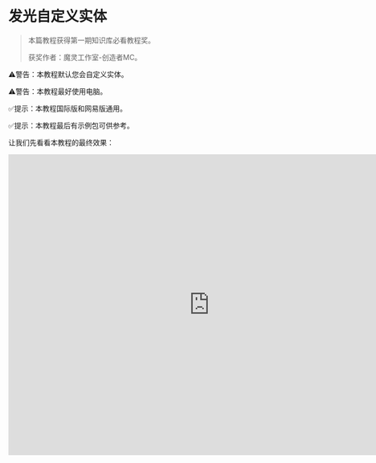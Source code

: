 # 发光自定义实体

> 本篇教程获得第一期知识库必看教程奖。
>
> 获奖作者：魔灵工作室-创造者MC。

⚠️警告：本教程默认您会自定义实体。

⚠️警告：本教程最好使用电脑。

✅提示：本教程国际版和网易版通用。

✅提示：本教程最后有示例包可供参考。



让我们先看看本教程的最终效果：

<iframe frameborder="0" height="600" width="800" allowfullscreen="allowfullscreen" src="http://cc.163.com/v/core/externplayer/63e36ff129279d2f4acfc025/"/>



本教程Addon层次结构：

```yaml
- TMSLightDemoRP
  - animations
  - entity
  - models
    - entity（在models文件夹内）
  - render_controllers
  - textures
- TMSLightDemoBP
  - entities
```

请先按照上面的文件夹层次结构创建好你的Addon。



首先，我们打开Blockbench（本教程使用4.4.1版本）新建一个基岩版模型。

![img](./images/1_0.png)



我们随便造个模型。

![img](./images/1_1.png)



生成一下贴图。

![img](./images/1_2.png)



现在是这个样子。

![img](./images/1_3.png)



按`ctrl+s`，把模型和贴图保存到指定的文件夹里。

![img](./images/1_4.png)



接下来是重头戏，我们要让贴图动起来。这里我使用AE做动态贴图，大家也可以用其他软件，只要最后你得到一张张的逐帧图片就可以。

![img](./images/1_5.png)



注意：本教程不教AE如何使用，这不是这个教程的重点，请自行学习，或用你熟悉的工具软件代替。

用你的贴图新建一个合成，注意帧速率和持续时间的设置，一般1秒就够了。我们选择25帧每秒，也就是说最后会得到25张图片。

![img](./images/1_6.png)



给纹理图片加个效果。简单起见，我这里使用“色相/饱和度”效果，做一个动态颜色变化。

![img](./images/1_7.png)



设置一下关键帧。

![img](./images/1_8.png)



现在播放预览一下，效果应该是这样的。

![img](./images/1_9.gif)



接下来进行输出（添加到渲染队列），一定要注意红框中的设置，我们最后得到的是png序列图片。

![img](./images/1_10.png)



选择输出位置。

![img](./images/1_11.png)



最后点击渲染按钮，得到这些图片。

![img](./images/1_12.png)



这时你可能会产生一个疑问，这么多图片，难道我们每一张都要手动处理吗？太麻烦了吧。

别急，继续看。



打开Photoshop。

![img](./images/1_13.png)



打开我们在AE渲染得到的第一张纹理图片。

![img](./images/1_14.png)



接下来是一个批量处理图片的技巧，我们利用Photoshop自带的“动作”功能，即可批量处理图片，非常方便！

打开“动作”面板（找不到的可以在软件顶部菜单栏中的“窗口”中找到）点击红框内的按钮，新建一个动作（你也可以点击旁边的文件夹按钮，新建一个组，再在里面新建一个动作），然后会弹出一个对话框。

![img](./images/1_15.png)



点击弹出对话框右边的“记录”按钮后，会看到这里的圆点按钮变红并呈现按下去的样子。此时，您在ps内的操作，都会被自动记录，接下来不要有任何多余的操作哦！

![img](./images/1_16.png)



然后开始处理图片，让指定区域发光。（这里处理成发光的方法有很多，我这里只写了其中一种方法）。

切换到“通道”面板，点击红框内的加号按钮，新建一个alpha通道。

![img](./images/1_17.png)



默认alpha通道是全黑的，按一下ctrl+i键，让alpha通道全白，如下图所示。

![img](./images/1_18.png)



然后，我想要的效果是，只让模型的东西南北四个面发光，顶面和底面不发光，我们借助Blockbench看一下纹理的哪些部分是东西南北面。

![img](./images/1_19.png)



然后回到ps里，选择RGB通道，用矩形选框工具选中东西南北四个面，得到选区。

![img](./images/1_20.png)



再点击alpha通道，向选区内填充黑色（黑色区域即为完全发光区域，若填充不同程度的灰色，还能有不同程度的发光效果）。

![img](./images/1_21.png)



回到RGB通道，按下ctrl+shift+s进行另存为操作（注意，此时动作仍然在记录），选择保存类型为tga。

![img](./images/1_22.png)



点击保存按钮后弹出如下图所示对话框，这里一定要选32位/像素，并勾选上压缩！！！非常重要！！！如果不选32位/像素，图片会不带alpha通道。如果不勾选压缩，图片会有足足1MB的大小！

![img](./images/1_23.png)



确定后再观察下动作面板，已经记录了存储动作。然后我们就可以点击红框内的按钮，结束记录了。

![img](./images/1_24.png)



再看一下文件夹（注意tga图片的大小，如果是1MB，那很可能你没有勾选压缩）。

![img](./images/1_25.png)



接下来是体现“动作”功能的时候了，我们把其他未处理的图片都拖入ps中（注意关掉ps中原来的图片）。

待所有图片打开完毕后，点击顶部菜单栏上的`文件`->`自动`->`批处理` 。

![img](./images/1_26.png)



设置好下图红框内的选项（动作7是我刚刚录制的动作的名称）。

![img](./images/1_27.png)



点击确定按钮，ps就会为每一张图片执行咱们之前录好的动作！执行结束后，去文件夹里看一下，把原来png格式的图片删除，结果如下。（可以用ps打开几个，看看对不对）。

![img](./images/1_28.png)



接下来又是重头戏，先理一下思路，到这里我们完成了addon的创建，模型的制作以及模型纹理的初步处理。

现在我们可以看到这些纹理图片的命名明显不合适，我们需要批量重命名这些文件。我这里提供了一个自己用Python写的小工具，可实现文件的批量重命名。

下载链接：[python自动化](https://creatormc.lanzoul.com/ie1P70ceaawj)。

下载后解压，我们把这个文件复制到这里。

![img](./images/1_29.png)



使用他需要先把我们的纹理文件夹重命名成`tms`。

![img](./images/1_30.png)



然后在资源管理器的地址栏上输入cmd并回车，在这个位置打开命令提示符窗口。

​	![img](./images/1_31.png)



随后输入如下图所示的内容并回车

警告：此处需要python2.7的运行环境（下同）

输入：

```bash
python    批量重命名.py    template_dynamic_light_entity_
```

这里的文件名后面的参数，表明了重命名文件的前缀，就是说重命名的图片文件的名字的前面的部分，程序会挨个遍历`tms`文件夹内的图片，并给前缀名字加上从0开始的编号，形成新的名字。

![img](./images/1_32.png)



执行完后再次观察文件夹，我们发现名字都变成我们想要的形式了。

![img](./images/1_33.png)



然后我们再从上面下载的压缩包中复制这个文件到此处。这个程序就如文件名的意思一样，帮助我们直接生成动态贴图对应的自定义实体客户端文件。

![img](./images/1_34.png)



相同的方法，执行下图命令。这里最后一个参数的意思是纹理贴图所在的目标文件夹的路径，和前一个程序一样，在最后会加上编号。

输入：

```bash
python 生成客户端实体定义文件.py textures/moling/template_dynamic_light_entity_
```

![img](./images/1_35.png)



执行完后，再看文件夹，出现了一个新的json文件。

![img](./images/1_36.png)



把这个文件剪切到表层的entity文件夹里。用代码编辑器（这里我用的是vscode，萝卜青菜，各有所爱）打开，注意下图黄色框内的内容，替换成我们自己的模型和identifier。

![img](./images/1_37.png)



注意路径位置，我这里发生了改变，上图黄色框中的图片路径，不是真实的图片路径，我们去移动一下图片（注意下图红框内的路径）。

![img](./images/1_38.png)



这样两边就对应起来了，然后我们改一下materials，如下图所示。这是一种发光材料。

![img](./images/1_39.png)



现在就差一点了，加油，坚持就是胜利！

我们现在再打开Blockbench，然后打开我们的模型，给他加个1秒的空动画（这里为什么这么做，继续往下看会有解释，这里先跟着做），注意动画是循环的！

![img](./images/1_40.png)



注意是1秒。

![img](./images/1_41.png)



然后回到代码编辑器，把我们的动画加上，让他默认一直播放。

![img](./images/1_42.png)



到这里可能有人已经注意到了，我们还缺一个渲染控制器。

接下来，把上面下载的压缩包内的这个文件拿过来。

![img](./images/1_43.png)



然后按照相同的方法执行，这次文件名后面不需要有参数。

![img](./images/1_44.png)



执行完后，渲染控制器也被生成了。

![img](./images/1_45.png)



我们把渲染控制器放进`render_controllers`文件夹内，然后我们打开观察一下，这个渲染控制器里面到底写了什么。

下图就是生成的渲染控制器，我们可以看到红框内的表达式`query.anim_time * 30`这是什么意思呢？

前面的`query.anim_time`是一个`molang`查询，他会返回自当前动画开始以来的时间！这就是为什么我们前面需要加个1秒的空动画的原因！就是想要让这个查询生效。后面的*30就没什么了，只是让他变化的速度快一些，达到连续切换图片的效果，形成“动态”纹理。

![img](./images/1_46.png)



理所当然的，加了渲染控制器，我们肯定也要改变一下客户端实体定义文件。给这个文件的渲染控制器改成我们生成的这个渲染控制器。如下图所示。

![img](./images/1_47.png)



然后简单写个行为，保证这个实体能正常生成即可。

![img](./images/1_48.png)



然后就可以进游戏测试啦！就会出现一开始的视频里的效果！

![img](http://worldtj.photo.store.qq.com/psc?/world/O0cFsaTfOlqjIAnYAvw8WhB*.xzBY2DMPr4siDGSOAxCrAp.DW00iRuC4n*bNWxfFsMD4MEhTzBWoe1kC6gJoHtZ87lv*KXsjTXHwVjRVEo!/b=&bo=XgFeAV4BXgERHyg!&ek=1&tl=1)



🆓本期教程示例：[动态发光自定义实体Demo](https://creatormc.lanzoul.com/iCmjl0ceahaj)。

🆓Python自动化工具：[python自动化生成json](https://creatormc.lanzoul.com/ie1P70ceaawj)。

